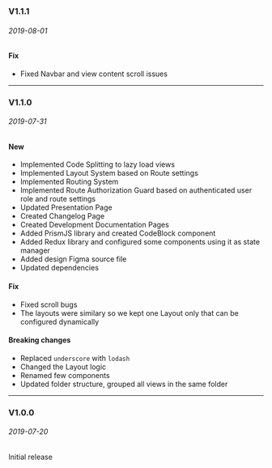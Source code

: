 ### V1.1.1

###### 2019-08-01

#### Fix

- Fixed Navbar and view content scroll issues

---

### V1.1.0

###### 2019-07-31

#### New

- Implemented Code Splitting to lazy load views
- Implemented Layout System based on Route settings
- Implemented Routing System
- Implemented Route Authorization Guard based on authenticated user role and route settings
- Updated Presentation Page
- Created Changelog Page
- Created Development Documentation Pages
- Added PrismJS library and created CodeBlock component
- Added Redux library and configured some components using it as state manager
- Added design Figma source file
- Updated dependencies

#### Fix

- Fixed scroll bugs
- The layouts were similary so we kept one Layout only that can be configured dynamically

#### Breaking changes

- Replaced `underscore` with `lodash`
- Changed the Layout logic
- Renamed few components
- Updated folder structure, grouped all views in the same folder

---

### V1.0.0

###### 2019-07-20

Initial release
